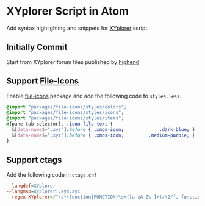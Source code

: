 # XYplorer Script in Atom

Add syntax highlighting and snippets for [XYplorer]( https://www.xyplorer.com/ "XYplorer Website" )  script.



## Initially Commit
Start from XYplorer forum files published by [highend](https://www.xyplorer.com/xyfc/viewtopic.php?f=7&t=14230)


## Support [File-Icons][1cf1d58f]

Enable [file-icons][1cf1d58f] package and add the following code to `styles.less`.

```css
@import "packages/file-icons/styles/colors";
@import "packages/file-icons/styles/icons";
@import "packages/file-icons/styles/items";
@{pane-tab-selector}, .icon-file-text {
  &[data-name$=".xys"]:before { .xmos-icon;             .dark-blue; }
  &[data-name$=".xyi"]:before { .xmos-icon;         .medium-purple; }
}
```
## Support ctags

Add the following code in `ctags.cnf`

```ini
--langdef=XYplorer
--langmap=XYplorer:.xys.xyi
--regex-XYplorer=/^\s*(function|FUNCTION)\s+([a-zA-Z\-]+)/\2/f, functions/
```

[1cf1d58f]: https://atom.io/packages/file-icons "file-icons"
